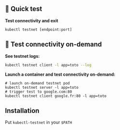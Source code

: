 ## 💨 Quick test

**Test connectivity and exit**
```shell
kubectl testnet [endpoint:port]
```

## 🥡 Test connectivity on-demand

**See testnet logs:**
```bash
kubectl testnet client -l app=toto --log
```

**Launch a container and test connectivity on-demand:**
```shell
# launch on-demand testnet pod 
kubectl testnet server -l app=toto
# trigger test to google.com:80
kubectl testnet client google.fr:80 -l app=toto
```

## Installation

Put `kubectl-testnet` in your `$PATH`
